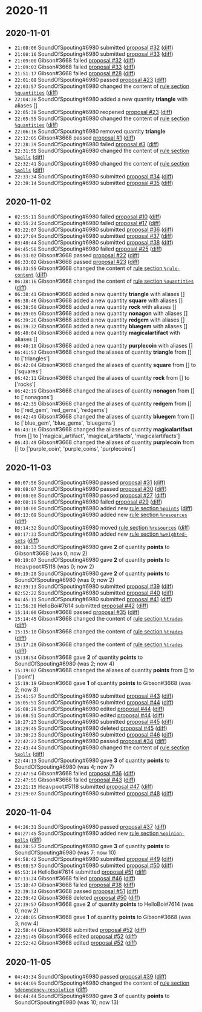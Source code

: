 # 2020-11

## 2020-11-01

* `21:08:06` SoundOfSpouting#6980 submitted [proposal #32](../proposals.md#32) ([diff](https://github.com/Quonauts/Quonauts-11/commit/179e2e586bb6b0a22bdaf8a57cb07b7d6e4f24af))
* `21:08:16` SoundOfSpouting#6980 submitted [proposal #33](../proposals.md#33) ([diff](https://github.com/Quonauts/Quonauts-11/commit/297f2baee31391ad906bb15d7a62a1577d422d64))
* `21:09:00` Gibson#3668 failed [proposal #32](../proposals.md#32) ([diff](https://github.com/Quonauts/Quonauts-11/commit/b0fe518734eeb0ab828d2bd51881836f0912ae12))
* `21:09:03` Gibson#3668 failed [proposal #33](../proposals.md#33) ([diff](https://github.com/Quonauts/Quonauts-11/commit/7d93a7c258e106c62ac49a1e0d76f63d865e3f75))
* `21:51:17` Gibson#3668 failed [proposal #28](../proposals.md#28) ([diff](https://github.com/Quonauts/Quonauts-11/commit/e15fc6e3bfd4fb19b1b0794029682f9ea428a0f8))
* `22:01:08` SoundOfSpouting#6980 passed [proposal #23](../proposals.md#23) ([diff](https://github.com/Quonauts/Quonauts-11/commit/652e5e1c2620bd68d3166a417366cc50ccebd1e6))
* `22:03:57` SoundOfSpouting#6980 changed the content of [rule section `%quantities`](../rules.md#quantities) ([diff](https://github.com/Quonauts/Quonauts-11/commit/97bf7c0455e3cba39c9294dc5552288848550d75))
* `22:04:38` SoundOfSpouting#6980 added a new quantity **triangle** with aliases []
* `22:05:38` SoundOfSpouting#6980 reopened [proposal #23](../proposals.md#23) ([diff](https://github.com/Quonauts/Quonauts-11/commit/f9ced33d4ca0fbdf192cb9da3bae017217b9707b))
* `22:05:55` SoundOfSpouting#6980 changed the content of [rule section `%quantities`](../rules.md#quantities) ([diff](https://github.com/Quonauts/Quonauts-11/commit/6cb6c6eaa9820270fe62221bfce32585a15c4b15))
* `22:06:16` SoundOfSpouting#6980 removed quantity **triangle**
* `22:12:05` Gibson#3668 passed [proposal #1](../proposals.md#1) ([diff](https://github.com/Quonauts/Quonauts-11/commit/fccfcd4a100fca038d2fd2174e4ed01ec8c601cb))
* `22:28:39` SoundOfSpouting#6980 failed [proposal #3](../proposals.md#3) ([diff](https://github.com/Quonauts/Quonauts-11/commit/511cab882f7d2d2fae10feddeb14251051559b33))
* `22:31:55` SoundOfSpouting#6980 changed the content of [rule section `%polls`](../rules.md#polls) ([diff](https://github.com/Quonauts/Quonauts-11/commit/73b84860a3f5c31e751e88076f2225d980b8a27d))
* `22:32:41` SoundOfSpouting#6980 changed the content of [rule section `%polls`](../rules.md#polls) ([diff](https://github.com/Quonauts/Quonauts-11/commit/3b8149195892590129272b762fabe944ef5bb834))
* `22:33:34` SoundOfSpouting#6980 submitted [proposal #34](../proposals.md#34) ([diff](https://github.com/Quonauts/Quonauts-11/commit/b6f2670173cfae29153a23416a01cb5e90ca24c9))
* `22:39:14` SoundOfSpouting#6980 submitted [proposal #35](../proposals.md#35) ([diff](https://github.com/Quonauts/Quonauts-11/commit/b8d8cd6ddba87a354f0e59d6081021674b2e5169))

## 2020-11-02

* `02:55:11` SoundOfSpouting#6980 failed [proposal #10](../proposals.md#10) ([diff](https://github.com/Quonauts/Quonauts-11/commit/6ed263e97c1febd1aad524a39410cbb8159f85a7))
* `02:55:24` SoundOfSpouting#6980 failed [proposal #17](../proposals.md#17) ([diff](https://github.com/Quonauts/Quonauts-11/commit/d2e10422ce71d3798c80fd88cbfb49d66bbd45b3))
* `03:22:07` SoundOfSpouting#6980 submitted [proposal #36](../proposals.md#36) ([diff](https://github.com/Quonauts/Quonauts-11/commit/1b136e1d8d2fce2ac4509c4b513434efbd7e20b4))
* `03:27:04` SoundOfSpouting#6980 submitted [proposal #37](../proposals.md#37) ([diff](https://github.com/Quonauts/Quonauts-11/commit/1e67baa166a736a2b9f94bdb9bb16c1a2ccac112))
* `03:40:44` SoundOfSpouting#6980 submitted [proposal #38](../proposals.md#38) ([diff](https://github.com/Quonauts/Quonauts-11/commit/14533b105840669c9c27ee603deb5db378ab43a2))
* `04:45:58` SoundOfSpouting#6980 failed [proposal #25](../proposals.md#25) ([diff](https://github.com/Quonauts/Quonauts-11/commit/ba5adc6ea1e0a1b6ce4d4495f47adf07c9102812))
* `06:33:02` Gibson#3668 passed [proposal #22](../proposals.md#22) ([diff](https://github.com/Quonauts/Quonauts-11/commit/e04f5157cad8c4aee819a918128569f80bf4fc19))
* `06:33:02` Gibson#3668 passed [proposal #23](../proposals.md#23) ([diff](https://github.com/Quonauts/Quonauts-11/commit/3f915258844603f9fa6c658335b2dc2270cea9bc))
* `06:33:55` Gibson#3668 changed the content of [rule section `%rule-content`](../rules.md#rule-content) ([diff](https://github.com/Quonauts/Quonauts-11/commit/359c317044b58de7b738e80b6d6348c651252265))
* `06:38:16` Gibson#3668 changed the content of [rule section `%quantities`](../rules.md#quantities) ([diff](https://github.com/Quonauts/Quonauts-11/commit/70c23f79659d0079f4c53a05bc7c628272de537b))
* `06:38:41` Gibson#3668 added a new quantity **triangle** with aliases []
* `06:38:46` Gibson#3668 added a new quantity **square** with aliases []
* `06:38:50` Gibson#3668 added a new quantity **rock** with aliases []
* `06:39:05` Gibson#3668 added a new quantity **nonagon** with aliases []
* `06:39:26` Gibson#3668 added a new quantity **redgem** with aliases []
* `06:39:32` Gibson#3668 added a new quantity **bluegem** with aliases []
* `06:40:04` Gibson#3668 added a new quantity **magicalartifact** with aliases []
* `06:40:18` Gibson#3668 added a new quantity **purplecoin** with aliases []
* `06:41:53` Gibson#3668 changed the aliases of quantity **triangle** from [] to ['triangles']
* `06:42:04` Gibson#3668 changed the aliases of quantity **square** from [] to ['squares']
* `06:42:11` Gibson#3668 changed the aliases of quantity **rock** from [] to ['rocks']
* `06:42:19` Gibson#3668 changed the aliases of quantity **nonagon** from [] to ['nonagons']
* `06:42:35` Gibson#3668 changed the aliases of quantity **redgem** from [] to ['red_gem', 'red_gems', 'redgems']
* `06:42:49` Gibson#3668 changed the aliases of quantity **bluegem** from [] to ['blue_gem', 'blue_gems', 'bluegems']
* `06:43:16` Gibson#3668 changed the aliases of quantity **magicalartifact** from [] to ['magical_artifact', 'magical_artifacts', 'magicalartifacts']
* `06:43:49` Gibson#3668 changed the aliases of quantity **purplecoin** from [] to ['purple_coin', 'purple_coins', 'purplecoins']

## 2020-11-03

* `00:07:56` SoundOfSpouting#6980 passed [proposal #31](../proposals.md#31) ([diff](https://github.com/Quonauts/Quonauts-11/commit/75bd5b1330e01ddf4a7427d45c757301c1a534ff))
* `00:08:07` SoundOfSpouting#6980 passed [proposal #30](../proposals.md#30) ([diff](https://github.com/Quonauts/Quonauts-11/commit/eda0f1f08bd22e9f652411d915cd4775a1011a74))
* `00:08:08` SoundOfSpouting#6980 passed [proposal #27](../proposals.md#27) ([diff](https://github.com/Quonauts/Quonauts-11/commit/b6c5088053529b0542ba1b46bdd44e8f50ca640c))
* `00:08:19` SoundOfSpouting#6980 failed [proposal #29](../proposals.md#29) ([diff](https://github.com/Quonauts/Quonauts-11/commit/94544ac2883982f494562f68c1d716428fde6210))
* `00:10:00` SoundOfSpouting#6980 added new [rule section `%points`](../rules.md#points) ([diff](https://github.com/Quonauts/Quonauts-11/commit/202b0f5ee5376f9e8754926e6945b36c1303ef2f))
* `00:13:09` SoundOfSpouting#6980 added new [rule section `%resources`](../rules.md#resources) ([diff](https://github.com/Quonauts/Quonauts-11/commit/b08084cb80fbf2da6c337d871e50861036bef171))
* `00:14:32` SoundOfSpouting#6980 moved [rule section `%resources`](../rules.md#resources) ([diff](https://github.com/Quonauts/Quonauts-11/commit/022a2cdf641fd555729e002862fa56275af3be96))
* `00:17:33` SoundOfSpouting#6980 added new [rule section `%weighted-sets`](../rules.md#weighted-sets) ([diff](https://github.com/Quonauts/Quonauts-11/commit/309ee5364da9490ae433e9fd2b4ba586dc634669))
* `00:18:33` SoundOfSpouting#6980 gave **2** of quantity **points** to Gibson#3668 (was 0; now 2)
* `00:19:07` SoundOfSpouting#6980 gave **2** of quantity **points** to ℍ𝕖𝕒𝕧𝕡𝕠𝕠𝕥#5118 (was 0; now 2)
* `00:19:20` SoundOfSpouting#6980 gave **2** of quantity **points** to SoundOfSpouting#6980 (was 0; now 2)
* `02:39:13` SoundOfSpouting#6980 submitted [proposal #39](../proposals.md#39) ([diff](https://github.com/Quonauts/Quonauts-11/commit/f6e0f6c69141c6d530cc5362c093ae7d6c14d23d))
* `02:52:22` SoundOfSpouting#6980 submitted [proposal #40](../proposals.md#40) ([diff](https://github.com/Quonauts/Quonauts-11/commit/39e9442b46b6bff5330685afebbb982e5ee92f29))
* `04:45:11` SoundOfSpouting#6980 submitted [proposal #41](../proposals.md#41) ([diff](https://github.com/Quonauts/Quonauts-11/commit/da171b652f29e320b51cf6a81ba6324be65336a4))
* `11:56:38` HelloBoi#7614 submitted [proposal #42](../proposals.md#42) ([diff](https://github.com/Quonauts/Quonauts-11/commit/184814ad16174104e987ead82fafef19065e248c))
* `15:14:00` Gibson#3668 passed [proposal #35](../proposals.md#35) ([diff](https://github.com/Quonauts/Quonauts-11/commit/2535a2697b12b5e4905f7110da17a65856de72c4))
* `15:14:45` Gibson#3668 changed the content of [rule section `%trades`](../rules.md#trades) ([diff](https://github.com/Quonauts/Quonauts-11/commit/b21c6ed643ca3dea66b3196590da5d11caeb1710))
* `15:15:10` Gibson#3668 changed the content of [rule section `%trades`](../rules.md#trades) ([diff](https://github.com/Quonauts/Quonauts-11/commit/936319666bd1ad4787a943edd5cf8d7666387164))
* `15:17:28` Gibson#3668 changed the content of [rule section `%trades`](../rules.md#trades) ([diff](https://github.com/Quonauts/Quonauts-11/commit/87075dd93d719080be812351eac3e7d5b5acdf3a))
* `15:18:54` Gibson#3668 gave **2** of quantity **points** to SoundOfSpouting#6980 (was 2; now 4)
* `15:19:07` Gibson#3668 changed the aliases of quantity **points** from [] to ['point']
* `15:19:19` Gibson#3668 gave **1** of quantity **points** to Gibson#3668 (was 2; now 3)
* `15:41:57` SoundOfSpouting#6980 submitted [proposal #43](../proposals.md#43) ([diff](https://github.com/Quonauts/Quonauts-11/commit/da2319cd6b8a35bab057db788fac47d71789fb59))
* `16:05:51` SoundOfSpouting#6980 submitted [proposal #44](../proposals.md#44) ([diff](https://github.com/Quonauts/Quonauts-11/commit/1365845080c6ff307e32154b92dd5a1faa3d7d1c))
* `16:08:29` SoundOfSpouting#6980 edited [proposal #44](../proposals.md#44) ([diff](https://github.com/Quonauts/Quonauts-11/commit/c3dff09ac362c309d554126409fe712cc6ac2515))
* `16:08:51` SoundOfSpouting#6980 edited [proposal #44](../proposals.md#44) ([diff](https://github.com/Quonauts/Quonauts-11/commit/1c2077fc2f8ecd4951725a102a8b93e6a13c776d))
* `18:27:23` SoundOfSpouting#6980 submitted [proposal #45](../proposals.md#45) ([diff](https://github.com/Quonauts/Quonauts-11/commit/456f89badc46f120c34498212d44ee45fda44d23))
* `18:29:45` SoundOfSpouting#6980 deleted [proposal #45](../proposals.md#45) ([diff](https://github.com/Quonauts/Quonauts-11/commit/bbb532d1dbe19e9e2cf19bd9320d4787d06872d0))
* `18:30:23` SoundOfSpouting#6980 submitted [proposal #46](../proposals.md#46) ([diff](https://github.com/Quonauts/Quonauts-11/commit/4164feb347e265f5a15c7587adad6d7ebb4a0f31))
* `22:42:23` SoundOfSpouting#6980 passed [proposal #34](../proposals.md#34) ([diff](https://github.com/Quonauts/Quonauts-11/commit/237400bd9504957b99be787f2b04bb8d4d6c10f8))
* `22:43:44` SoundOfSpouting#6980 changed the content of [rule section `%polls`](../rules.md#polls) ([diff](https://github.com/Quonauts/Quonauts-11/commit/b455da9d01126e6a64a8d58828e1c0d01aa3c2eb))
* `22:44:13` SoundOfSpouting#6980 gave **3** of quantity **points** to SoundOfSpouting#6980 (was 4; now 7)
* `22:47:54` Gibson#3668 failed [proposal #36](../proposals.md#36) ([diff](https://github.com/Quonauts/Quonauts-11/commit/3a8dda56c43788b9f38ef08f9280f5fec9633d64))
* `22:47:55` Gibson#3668 failed [proposal #43](../proposals.md#43) ([diff](https://github.com/Quonauts/Quonauts-11/commit/f34dce0470034b799f984cae67080f232956415f))
* `23:21:15` ℍ𝕖𝕒𝕧𝕡𝕠𝕠𝕥#5118 submitted [proposal #47](../proposals.md#47) ([diff](https://github.com/Quonauts/Quonauts-11/commit/910801fd1a52c87c2b08fcd32ab3ce6b5596e914))
* `23:29:07` SoundOfSpouting#6980 submitted [proposal #48](../proposals.md#48) ([diff](https://github.com/Quonauts/Quonauts-11/commit/1794057624d85cd085c11ef03ef332ebfd7e4ff1))

## 2020-11-04

* `04:26:31` SoundOfSpouting#6980 passed [proposal #37](../proposals.md#37) ([diff](https://github.com/Quonauts/Quonauts-11/commit/4edc6e06a47ba604874f47ad5a8641ab51347a23))
* `04:27:45` SoundOfSpouting#6980 added new [rule section `%opinion-polls`](../rules.md#opinion-polls) ([diff](https://github.com/Quonauts/Quonauts-11/commit/d82797299fc55de66db765544ce18e28e4d9019f))
* `04:28:57` SoundOfSpouting#6980 gave **3** of quantity **points** to SoundOfSpouting#6980 (was 7; now 10)
* `04:58:42` SoundOfSpouting#6980 submitted [proposal #49](../proposals.md#49) ([diff](https://github.com/Quonauts/Quonauts-11/commit/955e1eb6921ffba9e62624da1fff4e3bd9eefc50))
* `05:08:57` SoundOfSpouting#6980 submitted [proposal #50](../proposals.md#50) ([diff](https://github.com/Quonauts/Quonauts-11/commit/ededf3359f74a03b5f9d138e3703abf4cef542e1))
* `05:53:14` HelloBoi#7614 submitted [proposal #51](../proposals.md#51) ([diff](https://github.com/Quonauts/Quonauts-11/commit/6c0cf2cfec6e30960388d5fa78561be1d0ad8fe7))
* `07:13:24` Gibson#3668 failed [proposal #46](../proposals.md#46) ([diff](https://github.com/Quonauts/Quonauts-11/commit/07e7a9726febeae367180cb7ae8c254cd100caed))
* `15:10:47` Gibson#3668 failed [proposal #38](../proposals.md#38) ([diff](https://github.com/Quonauts/Quonauts-11/commit/29add19fbfb866c44c50af2f9502fc220bb78eb2))
* `22:39:34` Gibson#3668 passed [proposal #51](../proposals.md#51) ([diff](https://github.com/Quonauts/Quonauts-11/commit/b51d3cbc396377543759f04fd5432668b375d425))
* `22:39:42` Gibson#3668 deleted [proposal #50](../proposals.md#50) ([diff](https://github.com/Quonauts/Quonauts-11/commit/57e5725413cbc3b9df6180f5805b8ce570f1b9c8))
* `22:39:57` Gibson#3668 gave **2** of quantity **points** to HelloBoi#7614 (was 0; now 2)
* `22:40:05` Gibson#3668 gave **1** of quantity **points** to Gibson#3668 (was 3; now 4)
* `22:50:44` Gibson#3668 submitted [proposal #52](../proposals.md#52) ([diff](https://github.com/Quonauts/Quonauts-11/commit/e511dc9ad1710d9b4a6cc5b9afaffd2b72bfd8e2))
* `22:51:45` Gibson#3668 edited [proposal #52](../proposals.md#52) ([diff](https://github.com/Quonauts/Quonauts-11/commit/174732912e4c58eaf5bfb6eb17d702f2c31a9cf7))
* `22:52:42` Gibson#3668 edited [proposal #52](../proposals.md#52) ([diff](https://github.com/Quonauts/Quonauts-11/commit/336254ef9b0a851204d6a198e364e399930e2716))

## 2020-11-05

* `04:43:34` SoundOfSpouting#6980 passed [proposal #39](../proposals.md#39) ([diff](https://github.com/Quonauts/Quonauts-11/commit/bc1a4810306a2fdba542715eaf1397b7d127f035))
* `04:44:09` SoundOfSpouting#6980 changed the content of [rule section `%dependency-resolution`](../rules.md#dependency-resolution) ([diff](https://github.com/Quonauts/Quonauts-11/commit/b959e2f52c9c5cdc9e69ea6a9e3c37e52d44710e))
* `04:44:44` SoundOfSpouting#6980 gave **3** of quantity **points** to SoundOfSpouting#6980 (was 10; now 13)
